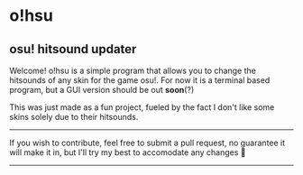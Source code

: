 # o!hsu
osu! hitsound updater
---
Welcome! o!hsu is a simple program that allows you to change the hitsounds of any skin for the game osu!. For now it is a terminal based program, but a GUI version should be out **soon**(?)

This was just made as a fun project, fueled by the fact I don't like some skins solely due to their hitsounds.

---
If you wish to contribute, feel free to submit a pull request, no guarantee it will make it in, but I'll try my best to accomodate any changes 🙂

---
